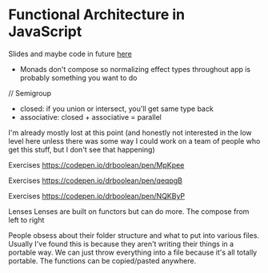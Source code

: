 # Functional Architecture in JavaScript

Slides and maybe code in future [here](https://docs.google.com/presentation/d/1L5gxYQz2hyzbVJk5tkyNdDidf_cg4I1BlIGd_Y9jblU)

- Monads don't compose so normalizing effect types throughout app is probably something you want to do

// Semigroup

- closed: if you union or intersect, you'll get same type back
- associative:
closed + associative = parallel

I'm already mostly lost at this point (and honestly not interested in the low level here unless there was some way I could work on a team of people who get this stuff, but I don't see that happening)

Exercises
https://codepen.io/drboolean/pen/MpKpee

Exercises
https://codepen.io/drboolean/pen/qeqpgB

Exercises
https://codepen.io/drboolean/pen/NQKByP

Lenses
Lenses are built on functors but can do more.
The compose from left to right

People obsess about their folder structure and what to put into various files.
Usually I've found this is because they aren't writing their things in a portable way.
We can just throw everything into a file because it's all totally portable.
The functions can be copied/pasted anywhere.
